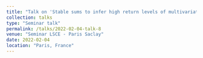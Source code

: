 ```yaml
---
title: "Talk on 'Stable sums to infer high return levels of multivariate rainfall time series' "
collection: talks
type: "Seminar talk"
permalink: /talks/2022-02-04-talk-8
venue: "Seminar LSCE - Paris Saclay"
date: 2022-02-04
location: "Paris, France"
---
```

